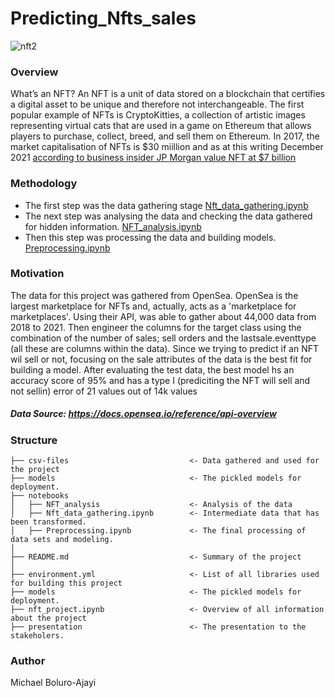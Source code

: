 # Predicting_Nfts_sales
![nft2](https://user-images.githubusercontent.com/84211426/144865210-fcce9d11-eca6-4313-a137-785f061311a3.jpeg)

### Overview
What’s an NFT? An NFT is a unit of data stored on a blockchain that certifies a digital asset to be unique and therefore not interchangeable. The first popular example of NFTs is CryptoKitties, a collection of artistic images representing virtual cats that are used in a game on Ethereum that allows players to purchase, collect, breed, and sell them on Ethereum. In 2017, the market capitalisation of NFTs is $30 miillion and as at this writing December 2021 [according to business insider JP Morgan value NFT at $7 billion](https://markets.businessinsider.com/news/currencies/nft-market-worth-7-billion-legal-issues-could-hinder-growth-2021-11#:~:text=to%20BI%20Prime-,The%20NFT%20market%20is%20now%20worth%20more%20than%20%247%20billion,hinder%20its%20growth%2C%20JPMorgan%20says&text=A%20recent%20boom%20in%20NFT,%247%20billion%2C%20according%20to%20JPMorgan)

### Methodology

- The first step was the data gathering stage [Nft_data_gathering.ipynb](Nft_data_gathering.ipynb)
- The next step was analysing the data and checking the data gathered for hidden information. [NFT_analysis.ipynb](NFT_analysis.ipynb)
- Then this step was processing the data and building models. [Preprocessing.ipynb](Preprocessing.ipynb)

### Motivation

The data for this project was gathered from OpenSea. OpenSea is the largest marketplace for NFTs and, actually, acts as a 'marketplace for marketplaces'. Using their API, was able to gather about 44,000 data from 2018 to 2021. Then engineer the columns for the target class using the combination of the number of sales; sell orders and the lastsale.eventtype (all these are columns within the data). Since we trying to predict if an NFT wil sell or not, focusing on the sale attributes of the data is the best fit for building a model. 
After evaluating the test data, the best model hs an accuracy score of 95% and has a type I (prediciting the NFT will sell and not sellin) error of 21 values out of 14k values 
##### Data Source: https://docs.opensea.io/reference/api-overview


### Structure

```
├── csv-files                           <- Data gathered and used for the project
├── models                              <- The pickled models for deployment.
├── notebooks
│   ├── NFT_analysis                    <- Analysis of the data
│   ├── Nft_data_gathering.ipynb        <- Intermediate data that has been transformed.
│   ├── Preprocessing.ipynb             <- The final processing of data sets and modeling.
│   
├── README.md                           <- Summary of the project
│
├── environment.yml                     <- List of all libraries used for building this project
├── models                              <- The pickled models for deployment.
├── nft_project.ipynb                   <- Overview of all information about the project
├── presentation                        <- The presentation to the stakeholers.
```

### Author
Michael Boluro-Ajayi
